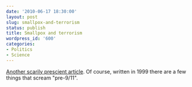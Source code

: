 ```yaml
---
date: '2010-06-17 18:30:00'
layout: post
slug: smallpox-and-terrorism
status: publish
title: Smallpox and terrorism
wordpress_id: '600'
categories:
- Politics
- Science
---
```


[Another scarily prescient article](http://cryptome.org/smallpox-wmd.htm).  Of course, written in 1999 there are a few things that scream "pre-9/11".
